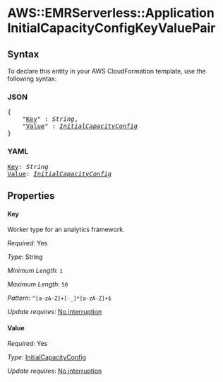 # AWS::EMRServerless::Application InitialCapacityConfigKeyValuePair

## Syntax

To declare this entity in your AWS CloudFormation template, use the following syntax:

### JSON

<pre>
{
    "<a href="#key" title="Key">Key</a>" : <i>String</i>,
    "<a href="#value" title="Value">Value</a>" : <i><a href="initialcapacityconfig.md">InitialCapacityConfig</a></i>
}
</pre>

### YAML

<pre>
<a href="#key" title="Key">Key</a>: <i>String</i>
<a href="#value" title="Value">Value</a>: <i><a href="initialcapacityconfig.md">InitialCapacityConfig</a></i>
</pre>

## Properties

#### Key

Worker type for an analytics framework.

_Required_: Yes

_Type_: String

_Minimum Length_: <code>1</code>

_Maximum Length_: <code>50</code>

_Pattern_: <code>^[a-zA-Z]+[-_]*[a-zA-Z]+$</code>

_Update requires_: [No interruption](https://docs.aws.amazon.com/AWSCloudFormation/latest/UserGuide/using-cfn-updating-stacks-update-behaviors.html#update-no-interrupt)

#### Value

_Required_: Yes

_Type_: <a href="initialcapacityconfig.md">InitialCapacityConfig</a>

_Update requires_: [No interruption](https://docs.aws.amazon.com/AWSCloudFormation/latest/UserGuide/using-cfn-updating-stacks-update-behaviors.html#update-no-interrupt)

